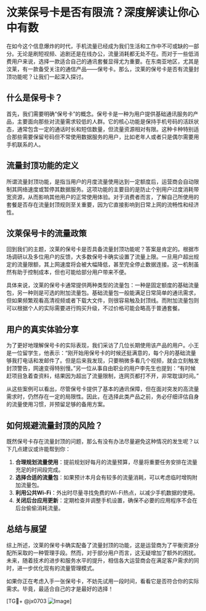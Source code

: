 # 汶莱保号卡是否有限流？深度解读让你心中有数

在如今这个信息爆炸的时代，手机流量已经成为我们生活和工作中不可或缺的一部分。无论是刷短视频、追剧还是在线办公，流量消耗都无处不在。而对于一些低消费用户来说，选择一款适合自己的通讯套餐显得尤为重要。在东南亚地区，尤其是汶莱，有一款备受关注的通信产品——保号卡。那么，汶莱的保号卡是否有流量封顶功能呢？让我们一起深入探讨。

## 什么是保号卡？

首先，我们需要明确“保号卡”的概念。保号卡是一种为用户提供基础通讯服务的产品，主要面向那些对流量需求较低的人群。它的核心功能是保持手机号码的活跃状态，通常包含一定的通话时长和短信数量，但流量资源相对有限。这种卡种特别适合那些需要保留号码但不常使用数据服务的用户，比如老年人或者只是偶尔需要用手机联系的人。

## 流量封顶功能的定义

所谓流量封顶功能，是指当用户的月度流量使用达到一定额度后，运营商会自动限制其网络速度或暂停其数据服务。这项功能的主要目的是防止个别用户过度消耗带宽资源，从而影响其他用户的正常使用体验。对于消费者而言，了解自己所使用的套餐是否存在流量封顶规则至关重要，因为它直接影响到日常上网的流畅性和经济性。

## 汶莱保号卡的流量政策

回到我们的主题，汶莱的保号卡是否具备流量封顶功能呢？答案是肯定的。根据市场调研以及多位用户的反馈，大多数保号卡确实设置了流量上限。一旦用户超出规定的流量限额，其上网速度将会被大幅降低，甚至完全停止数据连接。这一机制虽然有助于控制成本，但也可能给部分用户带来不便。

具体来说，汶莱的保号卡通常提供两种类型的流量包：一种是固定额度的基础流量包，另一种则是可选的附加流量包。基础流量包一般能满足日常简单的通讯需求，但如果频繁观看高清视频或者下载大文件，则很容易触及封顶线。而附加流量包则可以根据个人的实际需要进行购买升级，不过价格可能会略高于普通套餐。

## 用户的真实体验分享

为了更好地理解保号卡的实际表现，我们采访了几位长期使用该产品的用户。小王是一位留学生，他表示：“刚开始用保号卡的时候还挺满意的，每个月的基础流量够我打电话和发邮件了。但是后来我发现，只要稍微多看几个视频，就会立刻触发封顶警告，网速变得特别慢。”另一位从事自由职业的用户李先生也提到：“有时候赶项目急着查资料，结果因为超出了流量限制，连网页都打不开，非常耽误时间。”

从这些案例可以看出，尽管保号卡提供了基本的通讯保障，但在面对突发的高流量需求时，仍然存在一定的局限性。因此，在选择此类产品之前，务必仔细评估自身的流量使用习惯，并预留足够的备用方案。

## 如何规避流量封顶的风险？

既然保号卡存在流量封顶的问题，那么有没有办法尽量避免这种情况的发生呢？以下几点建议或许能帮到你：

1. **合理规划流量使用**：提前规划好每月的流量预算，尽量将重要任务安排在流量充足的时间段完成。
2. **选择合适的流量包**：如果预计本月会有较多的流量消耗，可以考虑临时增购附加流量包。
3. **利用公共Wi-Fi**：外出时尽量寻找免费的Wi-Fi热点，以减少手机数据的使用。
4. **关闭后台应用更新**：定期检查并调整手机设置，确保不必要的应用程序不会在后台偷偷消耗流量。

## 总结与展望

综上所述，汶莱的保号卡确实配备了流量封顶的功能，这是运营商为了平衡资源分配所采取的一种管理手段。然而，对于部分用户而言，这无疑增加了额外的困扰。未来，随着技术的进步和服务水平的提升，相信各大运营商会在满足客户需求的同时，进一步优化现有的流量管理模式。

如果你正在考虑入手一张保号卡，不妨先试用一段时间，看看它是否符合你的实际需求。毕竟，最适合自己的才是最好的选择！

[TG💪+ @jx0703 ![Image](https://github.com/user-attachments/assets/dbca1d08-cadb-493c-b0ec-ad6f7a83f270)]